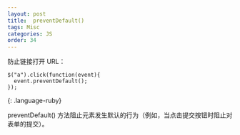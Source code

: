 ```yaml
---
layout: post
title:  preventDefault()
tags: Misc
categories: JS
order: 34
---
```


防止链接打开 URL：



~~~
$("a").click(function(event){
  event.preventDefault();
});
~~~
{: .language-ruby}



preventDefault() 方法阻止元素发生默认的行为（例如，当点击提交按钮时阻止对表单的提交）。